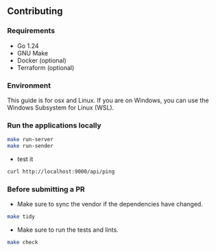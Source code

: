 ## Contributing

### Requirements

- Go 1.24
- GNU Make
- Docker (optional)
- Terraform (optional)

### Environment

This guide is for osx and Linux. If you are on Windows, you can use the Windows Subsystem for Linux (WSL). 

### Run the applications locally

```bash
make run-server
make run-sender
```

- test it

```bash
curl http://localhost:9000/api/ping
```

### Before submitting a PR

- Make sure to sync the vendor if the dependencies have changed.

```bash
make tidy
```

- Make sure to run the tests and lints.

```bash
make check
```